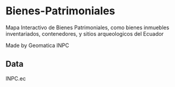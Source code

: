 # Bienes-Patrimoniales
Mapa Interactivo de Bienes Patrimoniales, como bienes inmuebles inventariados, contenedores, y sitios arqueologicos del Ecuador

Made by Geomatica INPC

## Data

INPC.ec

